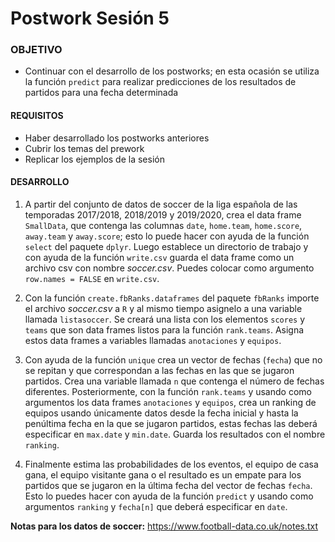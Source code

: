 # Postwork Sesión 5

### OBJETIVO

- Continuar con el desarrollo de los postworks; en esta ocasión se utiliza la función `predict` para realizar predicciones de los resultados de partidos para una fecha determinada

#### REQUISITOS

- Haber desarrollado los postworks anteriores
- Cubrir los temas del prework
- Replicar los ejemplos de la sesión

#### DESARROLLO

1. A partir del conjunto de datos de soccer de la liga española de las temporadas 2017/2018, 2018/2019 y 2019/2020, crea el data frame `SmallData`, que contenga las columnas `date`, `home.team`, `home.score`, `away.team` y `away.score`; esto lo puede hacer con ayuda de la función `select` del paquete `dplyr`. Luego establece un directorio de trabajo y con ayuda de la función `write.csv` guarda el data frame como un archivo csv con nombre *soccer.csv*. Puedes colocar como argumento `row.names = FALSE` en `write.csv`. 

2. Con la función `create.fbRanks.dataframes` del paquete `fbRanks` importe el archivo *soccer.csv* a `R` y al mismo tiempo asignelo a una variable llamada `listasoccer`. Se creará una lista con los elementos `scores` y `teams` que son data frames listos para la función `rank.teams`. Asigna estos data frames a variables llamadas `anotaciones` y `equipos`.

3. Con ayuda de la función `unique` crea un vector de fechas (`fecha`) que no se repitan y que correspondan a las fechas en las que se jugaron partidos. Crea una variable llamada `n` que contenga el número de fechas diferentes. Posteriormente, con la función `rank.teams` y usando como argumentos los data frames `anotaciones` y `equipos`, crea un ranking de equipos usando únicamente datos desde la fecha inicial y hasta la penúltima fecha en la que se jugaron partidos, estas fechas las deberá especificar en `max.date` y `min.date`. Guarda los resultados con el nombre `ranking`.

4. Finalmente estima las probabilidades de los eventos, el equipo de casa gana, el equipo visitante gana o el resultado es un empate para los partidos que se jugaron en la última fecha del vector de fechas `fecha`. Esto lo puedes hacer con ayuda de la función `predict` y usando como argumentos `ranking` y `fecha[n]` que deberá especificar en `date`.

__Notas para los datos de soccer:__ https://www.football-data.co.uk/notes.txt

